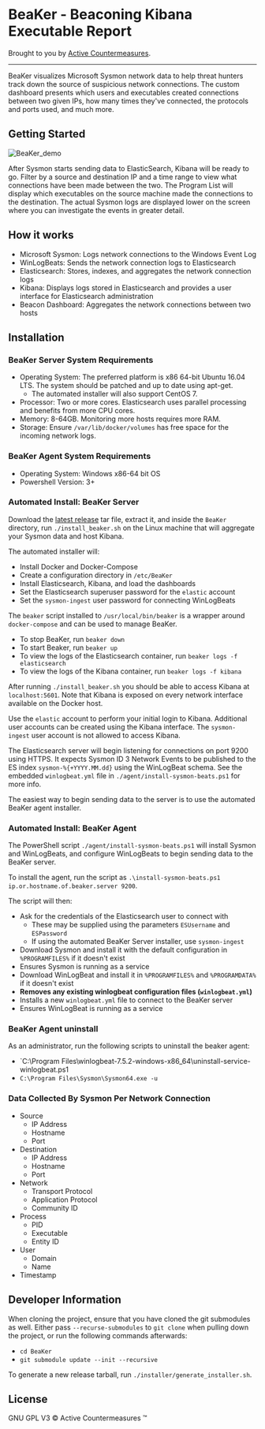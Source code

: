 # BeaKer - Beaconing Kibana Executable Report

Brought to you by [Active Countermeasures](https://www.activecountermeasures.com/).

---

BeaKer visualizes Microsoft Sysmon network data to help threat hunters track down the source of suspicious network connections. The custom dashboard presents which users and executables created connections between two given IPs, how many times they've connected, the protocols and ports used, and much more.

## Getting Started

![BeaKer_demo](./images/BeaKer_demo.gif)

After Sysmon starts sending data to ElasticSearch, Kibana will be ready to go. Filter by a source and destination IP and a time range to view what connections have been made between the two. The Program List will display which executables on the source machine made the connections to the destination. The actual Sysmon logs are displayed lower on the screen where you can investigate the events in greater detail.

## How it works

- Microsoft Sysmon: Logs network connections to the Windows Event Log
- WinLogBeats: Sends the network connection logs to Elasticsearch
- Elasticsearch: Stores, indexes, and aggregates the network connection logs
- Kibana: Displays logs stored in Elasticsearch and provides a user interface for Elasticsearch administration
- Beacon Dashboard: Aggregates the network connections between two hosts

## Installation

### BeaKer Server System Requirements
* Operating System: The preferred platform is x86 64-bit Ubuntu 16.04 LTS. The system should be patched and up to date using apt-get.
  * The automated installer will also support CentOS 7.
* Processor: Two or more cores. Elasticsearch uses parallel processing and benefits from more CPU cores.
* Memory: 8-64GB. Monitoring more hosts requires more RAM.
* Storage: Ensure `/var/lib/docker/volumes` has free space for the incoming network logs.

### BeaKer Agent System Requirements
* Operating System: Windows x86-64 bit OS
* Powershell Version: 3+

### Automated Install: BeaKer Server

Download the [latest release](https://github.com/activecm/BeaKer/releases/latest) tar file, extract it, and inside the `BeaKer` directory,
run `./install_beaker.sh` on the Linux machine that will aggregate your Sysmon data and host Kibana.

The automated installer will:
  - Install Docker and Docker-Compose
  - Create a configuration directory in `/etc/BeaKer`
  - Install Elasticsearch, Kibana, and load the dashboards
  - Set the Elasticsearch superuser password for the `elastic` account
  - Set the `sysmon-ingest` user password for connecting WinLogBeats

The `beaker` script installed to `/usr/local/bin/beaker` is a wrapper around `docker-compose` and can be used to manage BeaKer.
 - To stop BeaKer, run `beaker down`
 - To start Beaker, run `beaker up`
 - To view the logs of the Elasticsearch container, run `beaker logs -f elasticsearch`
 - To view the logs of the Kibana container, run `beaker logs -f kibana`

After running `./install_beaker.sh` you should be able to access Kibana at `localhost:5601`. Note that Kibana is exposed on every network interface available on the Docker host.

Use the `elastic` account to perform your initial login to Kibana. Additional user accounts can be created using the Kibana interface. The `sysmon-ingest` user account is not allowed to access Kibana.

The Elasticsearch server will begin listening for connections on port 9200 using HTTPS. It expects Sysmon ID 3 Network Events to be published to the ES index `sysmon-%{+YYYY.MM.dd}` using the WinLogBeat schema. See the embedded `winlogbeat.yml` file in `./agent/install-sysmon-beats.ps1` for more info.

The easiest way to begin sending data to the server is to use the automated BeaKer agent installer.

### Automated Install: BeaKer Agent
The PowerShell script `./agent/install-sysmon-beats.ps1` will install Sysmon and WinLogBeats, and configure WinLogBeats to begin sending data to the BeaKer server.

To install the agent, run the script as `.\install-sysmon-beats.ps1 ip.or.hostname.of.beaker.server 9200`.

The script will then:
- Ask for the credentials of the Elasticsearch user to connect with
  - These may be supplied using the parameters `ESUsername` and `ESPassword`
  - If using the automated BeaKer Server installer, use `sysmon-ingest`
- Download Sysmon and install it with the default configuration in `%PROGRAMFILES%` if it doesn't exist
- Ensures Sysmon is running as a service
- Download WinLogBeat and install it in `%PROGRAMFILES%` and `%PROGRAMDATA%` if it doesn't exist
- **Removes any existing winlogbeat configuration files (`winlogbeat.yml`)**
- Installs a new `winlogbeat.yml` file to connect to the BeaKer server
- Ensures WinLogBeat is running as a service

### BeaKer Agent uninstall
As an administrator, run the following scripts to uninstall the beaker agent:
- `C:\Program Files\winlogbeat-7.5.2-windows-x86_64\uninstall-service-winlogbeat.ps1
- `C:\Program Files\Sysmon\Sysmon64.exe -u`

### Data Collected By Sysmon Per Network Connection
- Source
  - IP Address
  - Hostname
  - Port
- Destination
  - IP Address
  - Hostname
  - Port
- Network
  - Transport Protocol
  - Application Protocol
  - Community ID
- Process
  - PID
  - Executable
  - Entity ID
- User
  - Domain
  - Name
- Timestamp

## Developer Information
When cloning the project, ensure that you have cloned the git submodules as well.
Either pass `--recurse-submodules` to `git clone` when pulling down the project, or run the following commands afterwards:
- `cd BeaKer`
- `git submodule update --init --recursive`

To generate a new release tarball, run `./installer/generate_installer.sh`.

## License

GNU GPL V3 © Active Countermeasures ™
